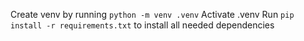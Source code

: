  Create venv by running `python -m venv .venv`
 Activate .venv
 Run `pip install -r requirements.txt` to install all needed dependencies
